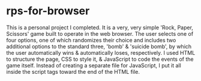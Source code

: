# rps-for-browser
This is a personal project I completed. It is a very, very simple 'Rock, Paper, Scissors' game built to operate in the web browser.
The user selects one of four options, one of which randomizes their choice and includes two additional options to the standard three, 'bomb' & 'suicide bomb', by which the user automatically wins & automatically loses, respectively.
I used HTML to structure the page, CSS to style it, & JavaScript to code the events of the game itself. Instead of creating a separate file for JavaScript, I put it all inside the script tags toward the end of the HTML file.
